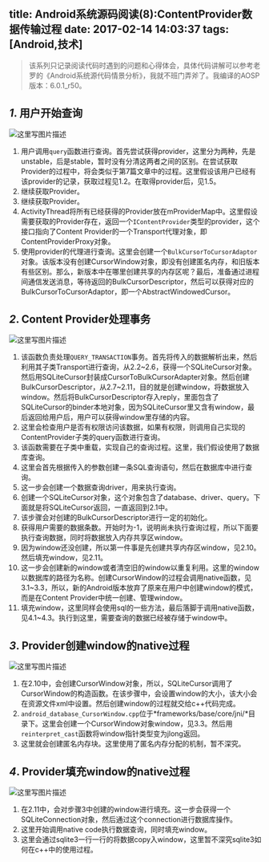 title: Android系统源码阅读(8):ContentProvider数据传输过程
date: 2017-02-14 14:03:37
tags: [Android,技术]
---

> 该系列只记录阅读代码时遇到的问题和心得体会，具体代码讲解可以参考老罗的《Android系统源代码情景分析》，我就不班门弄斧了。我编译的AOSP版本：6.0.1_r50。 

## *1*. 用户开始查询
![这里写图片描述](http://img.blog.csdn.net/20160905214338676)
 1. 用户调用`query`函数进行查询。首先尝试获得provider，这里分为两种，先是unstable，后是stable，暂时没有分清这两者之间的区别。在尝试获取Provider的过程中，将会类似于第7篇文章中的过程。这里假设该用户已经有该provider的记录，获取过程见1.2。在取得provider后，见1.5。
 2. 继续获取Provider。
 3. 继续获取Provider。
 4. ActivityThread将所有已经获得的Provider放在mProviderMap中。这里假设需要获取的Provider存在，返回一个`IContentProvider`类型的provider，这个接口指向了Content Provider的一个Transport代理对象，即ContentProviderProxy对象。
 5. 使用provider的代理进行查询。这里会创建一个`BulkCursorToCursorAdaptor`对象。该版本没有创建CursorWindow对象，即没有创建匿名内存，和旧版本有些区别。那么，新版本中在哪里创建共享的内存区呢？最后，准备通过进程间通信发送消息，等待返回的BulkCursorDescriptor，然后可以获得对应的BulkCursorToCursorAdaptor，即一个AbstractWindowedCursor。

<!--more-->

## *2*. Content Provider处理事务
![这里写图片描述](http://img.blog.csdn.net/20160905214406127)
 1. 该函数负责处理`QUERY_TRANSACTION`事务。首先将传入的数据解析出来，然后利用其子类Transport进行查询，从2.2~2.6，获得一个SQLiteCursor对象。然后用SQLiteCursor封装成CursorToBulkCursorAdapter对象。然后创建BulkCursorDescriptor，从2.7~2.11，目的就是创建window，将数据放入window。然后将BulkCursorDescriptor存入reply，里面包含了SQLiteCursor的binder本地对象，因为SQLiteCursor里又含有window，最后返回给用户后，用户可以获得window里存储的内容。
 2. 这里会检查用户是否有权限访问该数据，如果有权限，则调用自己实现的ContentProvider子类的query函数进行查询。
 3. 该函数需要在子类中重载，实现自己的查询过程。这里，我们假设使用了数据库查询。
 4. 这里会首先根据传入的参数创建一条SQL查询语句，然后在数据库中进行查询。
 5. 这一步会创建一个数据查询driver，用来执行查询。
 6. 创建一个SQLiteCursor对象，这个对象包含了database、driver、query。下面就是将SQLiteCursor返回，一直返回到2.1中。
 7. 该步骤会对创建的BulkCursorDescriptor进行一定的初始化。
 8. 获得用户需要的数据条数。开始时为-1，说明尚未执行查询过程，所以下面要执行查询数据，同时将数据放入内存共享区window。
 9. 因为window还没创建，所以第一件事是先创建共享内存区window，见2.10。然后填充window，见2.11。
 10. 这一步会创建新的window或者清空旧的window以重复利用。这里的window以数据库的路径为名称。创建CursorWindow的过程会调用native函数，见3.1~3.3，所以，新的Android版本放弃了原来在用户中创建window的模式，而是在Content Provider中统一创建、管理window。
 11. 填充window，这里同样会使用sql的一些方法，最后落脚于调用native函数，见4.1~4.3。执行到这里，需要查询的数据已经被存储于window中。


## *3*. Provider创建window的native过程
![这里写图片描述](http://img.blog.csdn.net/20160906191744953)
 1. 在2.10中，会创建CursorWindow对象，所以，SQLiteCursor调用了CursorWindow的构造函数。在该步骤中，会设置window的大小，该大小会在资源文件xml中设置。然后创建window的过程就交给c++代码完成。
 2. `android_database_CursorWindow.cpp`位于*frameworks/base/core/jni/*目录下。这里会创建一个CursorWindow对象window，见3.3。然后用`reinterpret_cast`函数将window指针类型变为jlong返回。
 3. 这里就会创建匿名内存块。这里使用了匿名内存分配的机制，暂不深究。

## *4*. Provider填充window的native过程	
![这里写图片描述](http://img.blog.csdn.net/20160906191803016)
 1. 在2.11中，会对步骤3中创建的window进行填充。这一步会获得一个SQLiteConnection对象，然后通过这个connection进行数据库操作。
 2. 这里开始调用native code执行数据查询，同时填充window。
 3. 这里会通过sqlite3一行一行的将数据copy入window，这里暂不深究sqlite3如何在c++中的使用过程。

	


